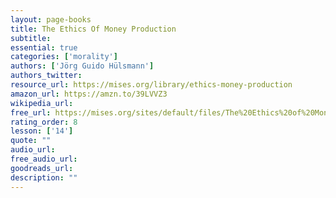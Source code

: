 ```yaml
---
layout: page-books
title: The Ethics Of Money Production
subtitle: 
essential: true
categories: ['morality']
authors: ['Jörg Guido Hülsmann']
authors_twitter: 
resource_url: https://mises.org/library/ethics-money-production
amazon_url: https://amzn.to/39LVVZ3
wikipedia_url: 
free_url: https://mises.org/sites/default/files/The%20Ethics%20of%20Money%20Production_2.pdf
rating_order: 8
lesson: ['14']
quote: ""
audio_url: 
free_audio_url: 
goodreads_url: 
description: ""
---
```

